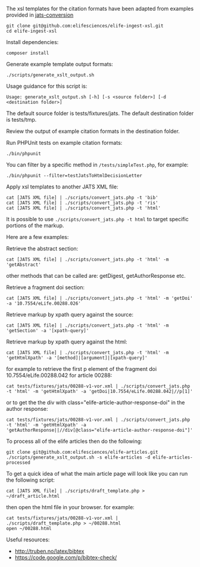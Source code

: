 The xsl templates for the citation formats have been adapted from examples provided in [jats-conversion](https://github.com/PeerJ/jats-conversion)

```
git clone git@github.com:elifesciences/elife-ingest-xsl.git
cd elife-ingest-xsl
```

Install dependencies:

```
composer install
```

Generate example template output formats:
```
./scripts/generate_xslt_output.sh
```

Usage guidance for this script is:
```
Usage: generate_xslt_output.sh [-h] [-s <source folder>] [-d <destination folder>]
```

The default source folder is tests/fixtures/jats.
The default destination folder is tests/tmp.

Review the output of example citation formats in the destination folder.

Run PHPUnit tests on example citation formats:
```
./bin/phpunit
```

You can filter by a specific method in ```/tests/simpleTest.php```, for example:
```
./bin/phpunit --filter=testJatsToHtmlDecisionLetter
```

Apply xsl templates to another JATS XML file:
```
cat [JATS XML file] | ./scripts/convert_jats.php -t 'bib'
cat [JATS XML file] | ./scripts/convert_jats.php -t 'ris'
cat [JATS XML file] | ./scripts/convert_jats.php -t 'html'
```

It is possible to use ```./scripts/convert_jats.php -t html``` to target specific portions of the markup.

Here are a few examples:

Retrieve the abstract section:
```
cat [JATS XML file] | ./scripts/convert_jats.php -t 'html' -m 'getAbstract'
```
other methods that can be called are: getDigest, getAuthorResponse etc.


Retrieve a fragment doi section:
```
cat [JATS XML file] | ./scripts/convert_jats.php -t 'html' -m 'getDoi' -a '10.7554/eLife.00288.026'
```

Retrieve markup by xpath query against the source:
```
cat [JATS XML file] | ./scripts/convert_jats.php -t 'html' -m 'getSection' -a '[xpath-query]'
```

Retrieve markup by xpath query against the html:
```
cat [JATS XML file] | ./scripts/convert_jats.php -t 'html' -m 'getHtmlXpath' -a '[method]|[argument]|[xpath-query]'
```
for example to retrieve the first p element of the fragment doi 10.7554/eLife.00288.042 for article 00288:
```
cat tests/fixtures/jats/00288-v1-vor.xml | ./scripts/convert_jats.php -t 'html' -m 'getHtmlXpath' -a 'getDoi|10.7554/eLife.00288.042|//p[1]'
```
or to get the the div with class="elife-article-author-response-doi" in the author response:
```
cat tests/fixtures/jats/00288-v1-vor.xml | ./scripts/convert_jats.php -t 'html' -m 'getHtmlXpath' -a 'getAuthorResponse||//div[@class="elife-article-author-response-doi"]'
```


To process all of the elife articles then do the following:
```
git clone git@github.com:elifesciences/elife-articles.git
./scripts/generate_xslt_output.sh -s elife-articles -d elife-articles-processed
```

To get a quick idea of what the main article page will look like you can run the following script:
```
cat [JATS XML file] | ./scripts/draft_template.php > ~/draft_article.html
```
then open the html file in your browser.
for example:
```
cat tests/fixtures/jats/00288-v1-vor.xml | ./scripts/draft_template.php > ~/00288.html
open ~/00288.html
```

Useful resources:

* http://truben.no/latex/bibtex
* https://code.google.com/p/bibtex-check/

